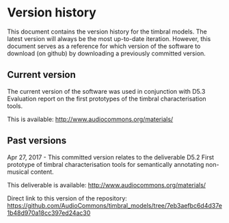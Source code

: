 # Version history

This document contains the version history for the timbral models.  The latest version will always be the most up-to-date iteration.  However, this document serves as a reference for which version of the software to download (on github) by downloading a previously committed version.


## Current version

The current version of the software was used in conjunction with D5.3 Evaluation report on the first prototypes of the timbral characterisation tools.

This is available: http://www.audiocommons.org/materials/



## Past versions

Apr 27, 2017 - This committed version relates to the deliverable D5.2 First prototype of timbral characterisation tools for semantically annotating non-musical content.  

This deliverable is available: http://www.audiocommons.org/materials/

Direct link to this version of the repository: https://github.com/AudioCommons/timbral_models/tree/7eb3aefbc6d4d37e1b48d970a18cc397ed24ac30


